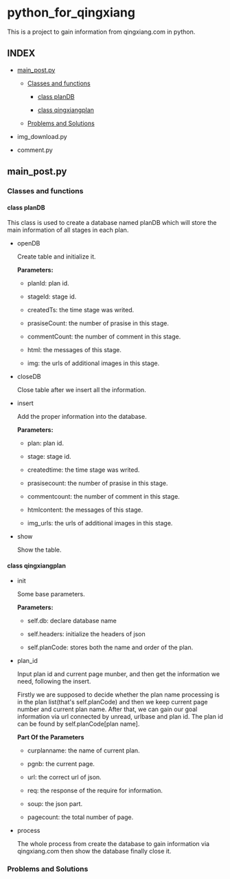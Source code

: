 # python_for_qingxiang

This is a project to gain information from qingxiang.com in python.

## INDEX

+ [main_post.py](https://github.com/SingularityKChen/python_for_qingxiang/blob/master/README.md#main_postpy)

	- [Classes and functions](https://github.com/SingularityKChen/python_for_qingxiang/blob/master/README.md#classes-and-functions)

		* [class planDB](https://github.com/SingularityKChen/python_for_qingxiang/blob/master/README.md#class-plandb)

		* [class qingxiangplan](https://github.com/SingularityKChen/python_for_qingxiang/blob/master/README.md#class-qingxiangplan)

	- [Problems and Solutions](https://github.com/SingularityKChen/python_for_qingxiang/blob/master/README.md#problems-and-solutions)

+ img_download.py

+ comment.py

## main_post.py

### Classes and functions

#### class planDB

This class is used to create a database named planDB which will store the main information of all stages in each plan.

* openDB

	Create table and initialize it.

	**Parameters:**

	+ planId: plan id.

	+ stageId: stage id.

	+ createdTs: the time stage was writed.

	+ prasiseCount: the number of prasise in this stage.

	+ commentCount: the number of comment in this stage.

	+ html: the messages of this stage.

	+ img: the urls of additional images in this stage.

* closeDB

	Close table after we insert all the information.

* insert

	Add the proper information into the database.

	**Parameters:**

	+ plan: plan id.

	+ stage: stage id.

	+ createdtime: the time stage was writed.

	+ prasisecount: the number of prasise in this stage.

	+ commentcount: the number of comment in this stage.

	+ htmlcontent: the messages of this stage.

	+ img_urls: the urls of additional images in this stage. 

* show

	Show the table.

#### class qingxiangplan

* init

	Some base parameters.

	**Parameters:**

	- self.db: declare database name

	- self.headers: initialize the headers of json

	- self.planCode: stores both the name and order of the plan.

* plan_id

	Input plan id and current page munber, and then get the information we need, following the insert.

	Firstly we are supposed to decide whether the plan name processing is in the plan list(that's self.planCode) and then we keep current page number and current plan name. After that, we can gain our goal information via url connected by unread, urlbase and plan id. The plan id can be found by self.planCode[plan name].

	**Part Of the Parameters**

	- curplanname: the name of current plan.

	- pgnb: the current page.

	- url: the correct url of json.

	- req: the response of the require for information.

	- soup: the json part.

	- pagecount: the total number of page.

* process

	The whole process from create the database to gain information via qingxiang.com then show the database finally close it.


### Problems and Solutions	
